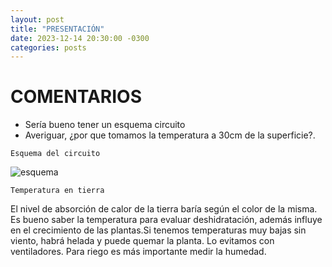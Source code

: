 ```yaml
---
layout: post
title: "PRESENTACIÓN"
date: 2023-12-14 20:30:00 -0300
categories: posts
---
```


# COMENTARIOS

- Sería bueno tener un esquema circuito
- Averiguar, ¿por que tomamos la temperatura a 30cm de la superficie?.

`Esquema del circuito`

![esquema](proyecto-plant-o-matic/assets/esquema.jpg)

`Temperatura en tierra`

El nivel de absorción de calor de la tierra baría según el color de la misma. Es bueno saber la temperatura para evaluar deshidratación, además influye en el crecimiento de las plantas.Si tenemos temperaturas muy bajas sin viento, habrá helada y puede quemar la planta. Lo evitamos con ventiladores.
Para riego es más importante medir la humedad.





